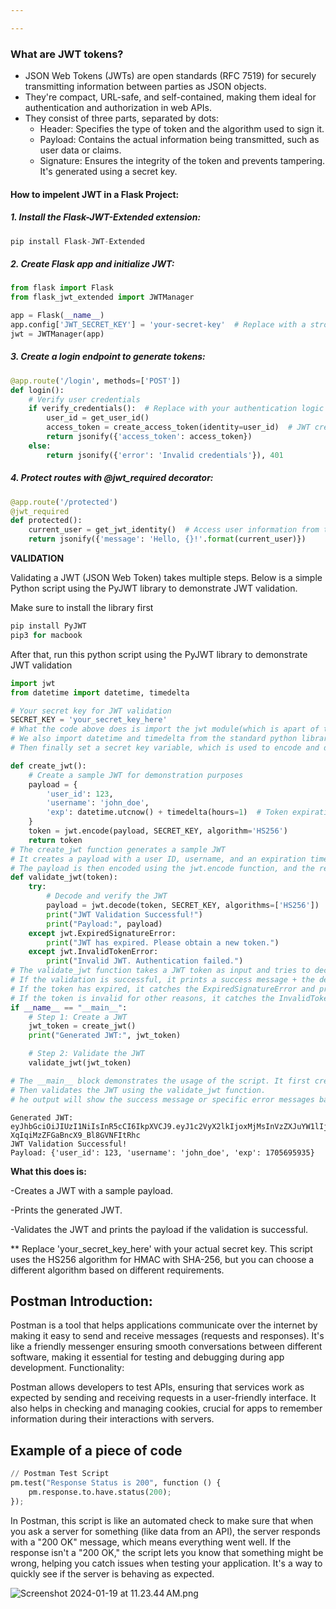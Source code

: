 ```yaml
---

---
```


### What are JWT tokens?

- JSON Web Tokens (JWTs) are open standards (RFC 7519) for securely transmitting information between parties as JSON objects.
- They're compact, URL-safe, and self-contained, making them ideal for authentication and authorization in web APIs.
- They consist of three parts, separated by dots:
  - Header: Specifies the type of token and the algorithm used to sign it.
  - Payload: Contains the actual information being transmitted, such as user data or claims.
  - Signature: Ensures the integrity of the token and prevents tampering. It's generated using a secret key.

#### How to impelent JWT in a Flask Project:



##### 1. Install the Flask-JWT-Extended extension:


```python
pip install Flask-JWT-Extended
```



##### 2. Create Flask app and initialize JWT:


```python
from flask import Flask
from flask_jwt_extended import JWTManager

app = Flask(__name__)
app.config['JWT_SECRET_KEY'] = 'your-secret-key'  # Replace with a strong secret key
jwt = JWTManager(app)
```

##### 3. Create a login endpoint to generate tokens:


```python
@app.route('/login', methods=['POST'])
def login():
    # Verify user credentials
    if verify_credentials():  # Replace with your authentication logic
        user_id = get_user_id()
        access_token = create_access_token(identity=user_id)  # JWT creation
        return jsonify({'access_token': access_token})
    else:
        return jsonify({'error': 'Invalid credentials'}), 401
```

##### 4. Protect routes with @jwt_required decorator:


```python
@app.route('/protected')
@jwt_required
def protected():
    current_user = get_jwt_identity()  # Access user information from token
    return jsonify({'message': 'Hello, {}!'.format(current_user)})

```

**VALIDATION**


Validating a JWT (JSON Web Token) takes multiple steps. Below is a simple Python script using the PyJWT library to demonstrate JWT validation. 

Make sure to install the library first 


```python
pip install PyJWT
pip3 for macbook
```

After that, run this python script using the PyJWT library to demonstrate JWT validation


```python
import jwt
from datetime import datetime, timedelta

# Your secret key for JWT validation
SECRET_KEY = 'your_secret_key_here'
# What the code above does is import the jwt module(which is apart of the PyJWT library,) 
# We also import datetime and timedelta from the standard python library
# Then finally set a secret key variable, which is used to encode and decode the JWT

def create_jwt():
    # Create a sample JWT for demonstration purposes
    payload = {
        'user_id': 123,
        'username': 'john_doe',
        'exp': datetime.utcnow() + timedelta(hours=1)  # Token expiration time
    }
    token = jwt.encode(payload, SECRET_KEY, algorithm='HS256')
    return token
# The create_jwt function generates a sample JWT
# It creates a payload with a user ID, username, and an expiration time (exp) set to one hour from the current UTC time. 
# The payload is then encoded using the jwt.encode function, and the resulting token is returned.
def validate_jwt(token):
    try:
        # Decode and verify the JWT
        payload = jwt.decode(token, SECRET_KEY, algorithms=['HS256'])
        print("JWT Validation Successful!")
        print("Payload:", payload)
    except jwt.ExpiredSignatureError:
        print("JWT has expired. Please obtain a new token.")
    except jwt.InvalidTokenError:
        print("Invalid JWT. Authentication failed.")
# The validate_jwt function takes a JWT token as input and tries to decode and verify it
# If the validation is successful, it prints a success message + the decoded payload.
# If the token has expired, it catches the ExpiredSignatureError and prints a message about token expiration
# If the token is invalid for other reasons, it catches the InvalidTokenError and prints a message about authentication failure.
if __name__ == "__main__":
    # Step 1: Create a JWT
    jwt_token = create_jwt()
    print("Generated JWT:", jwt_token)

    # Step 2: Validate the JWT
    validate_jwt(jwt_token)

# The __main__ block demonstrates the usage of the script. It first creates a JWT using the create_jwt function and prints the generated JWT
# Then validates the JWT using the validate_jwt function.
# he output will show the success message or specific error messages based on the validation result.

```

    Generated JWT: eyJhbGciOiJIUzI1NiIsInR5cCI6IkpXVCJ9.eyJ1c2VyX2lkIjoxMjMsInVzZXJuYW1lIjoiam9obl9kb2UiLCJleHAiOjE3MDU2OTU5MzV9.Kw_fOaEHQTlrt-XqIqiMzZFGaBncX9_Bl8GVNFItRhc
    JWT Validation Successful!
    Payload: {'user_id': 123, 'username': 'john_doe', 'exp': 1705695935}


**What this does is:**

-Creates a JWT with a sample payload.

-Prints the generated JWT.

-Validates the JWT and prints the payload if the validation is successful.

** Replace 'your_secret_key_here' with your actual secret key. This script uses the HS256 algorithm for HMAC with SHA-256, but you can choose a different algorithm based on different requirements.



## Postman Introduction:

Postman is a tool that helps applications communicate over the internet by making it easy to send and receive messages (requests and responses).
It's like a friendly messenger ensuring smooth conversations between different software, making it essential for testing and debugging during app development.
Functionality:

Postman allows developers to test APIs, ensuring that services work as expected by sending and receiving requests in a user-friendly interface.
It also helps in checking and managing cookies, crucial for apps to remember information during their interactions with servers.


## Example of a piece of code



```python
// Postman Test Script
pm.test("Response Status is 200", function () {
    pm.response.to.have.status(200);
});
```

In Postman, this script is like an automated check to make sure that when you ask a server for something (like data from an API), the server responds with a "200 OK" message, which means everything went well. If the response isn't a "200 OK," the script lets you know that something might be wrong, helping you catch issues when testing your application. It's a way to quickly see if the server is behaving as expected.

![Screenshot 2024-01-19 at 11.23.44 AM.png](<attachment:Screenshot 2024-01-19 at 11.23.44 AM.png>)
